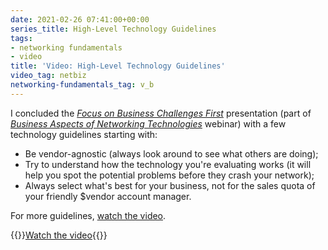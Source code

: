 ```yaml
---
date: 2021-02-26 07:41:00+00:00
series_title: High-Level Technology Guidelines
tags:
- networking fundamentals
- video
title: 'Video: High-Level Technology Guidelines'
video_tag: netbiz
networking-fundamentals_tag: v_b
---
```

I concluded the _[Focus on Business Challenges First](https://my.ipspace.net/bin/list?id=NetBiz#BF)_ presentation (part of _[Business Aspects of Networking Technologies](https://www.ipspace.net/Business_Aspects_of_Networking_Technologies)_ webinar) with a few technology guidelines starting with:

* Be vendor-agnostic (always look around to see what others are doing);
* Try to understand how the technology you're evaluating works (it will help you spot the potential problems before they crash your network);
* Always select what's best for your business, not for the sales quota of your friendly $vendor account manager.

For more guidelines, [watch the video](https://my.ipspace.net/bin/get/NetBiz/BF4%20-%20High-Level%20Technology%20Guidelines.mp4?doccode=NetBiz).

{{<jump>}}[Watch the video](https://my.ipspace.net/bin/get/NetBiz/BF4%20-%20High-Level%20Technology%20Guidelines.mp4?doccode=NetBiz){{</jump>}}
